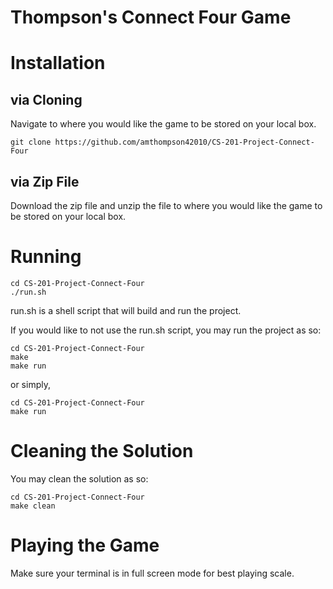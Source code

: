 # Thompson's Connect Four Game

Installation
============

via Cloning
-----------

Navigate to where you would like the game to be stored on your local box.

```
git clone https://github.com/amthompson42010/CS-201-Project-Connect-Four
``` 

via Zip File
------------

Download the zip file and unzip the file to where you would like the game to be stored on your local box.

Running
=======

```
cd CS-201-Project-Connect-Four
./run.sh
```

run.sh is a shell script that will build and run the project.

If you would like to not use the run.sh script, you may run the project as so:

```
cd CS-201-Project-Connect-Four
make
make run
```
or simply,
```
cd CS-201-Project-Connect-Four
make run
```

Cleaning the Solution
=====================

You may clean the solution as so:
```
cd CS-201-Project-Connect-Four
make clean
```

Playing the Game
================

Make sure your terminal is in full screen mode for best playing scale.
